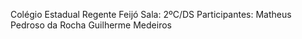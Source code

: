 Colégio Estadual Regente Feijó
Sala: 2ºC/DS
Participantes: 
Matheus Pedroso da Rocha
Guilherme Medeiros
